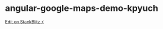 # angular-google-maps-demo-kpyuch

[Edit on StackBlitz ⚡️](https://stackblitz.com/edit/angular-google-maps-demo-kpyuch)